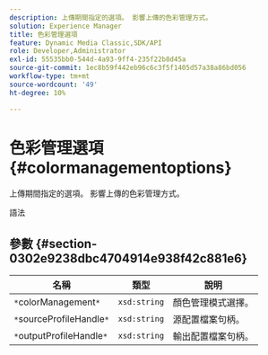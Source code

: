 ```yaml
---
description: 上傳期間指定的選項。 影響上傳的色彩管理方式。
solution: Experience Manager
title: 色彩管理選項
feature: Dynamic Media Classic,SDK/API
role: Developer,Administrator
exl-id: 55535bb0-544d-4a93-9ff4-235f22b8d45a
source-git-commit: 1ec8b59f442eb96c6c3f5f1405d57a38a86bd056
workflow-type: tm+mt
source-wordcount: '49'
ht-degree: 10%

---
```


# 色彩管理選項{#colormanagementoptions}

上傳期間指定的選項。 影響上傳的色彩管理方式。

語法

## 參數 {#section-0302e9238dbc4704914e938f42c881e6}

| 名稱 | 類型 | 說明 |
|---|---|---|
| `*`colorManagement`*` | `xsd:string` | 顏色管理模式選擇。 |
| `*`sourceProfileHandle`*` | `xsd:string` | 源配置檔案句柄。 |
| `*`outputProfileHandle`*` | `xsd:string` | 輸出配置檔案句柄。 |
